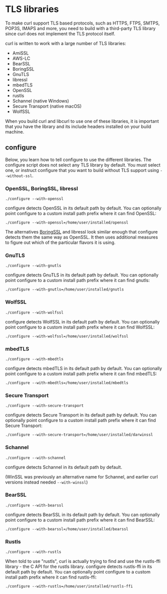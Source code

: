 # TLS libraries

To make curl support TLS based protocols, such as HTTPS, FTPS, SMTPS, POP3S,
IMAPS and more, you need to build with a third-party TLS library since curl
does not implement the TLS protocol itself.

curl is written to work with a large number of TLS libraries:

 - AmiSSL
 - AWS-LC
 - BearSSL
 - BoringSSL
 - GnuTLS
 - libressl
 - mbedTLS
 - OpenSSL
 - rustls
 - Schannel (native Windows)
 - Secure Transport (native macOS)
 - WolfSSL

When you build curl and libcurl to use one of these libraries, it is important
that you have the library and its include headers installed on your build
machine.

## configure

Below, you learn how to tell configure to use the different libraries. The
configure script does not select any TLS library by default. You must select
one, or instruct configure that you want to build without TLS support using
`--without-ssl`.

### OpenSSL, BoringSSL, libressl

    ./configure --with-openssl

configure detects OpenSSL in its default path by default. You can optionally
point configure to a custom install path prefix where it can find OpenSSL:

    ./configure --with-openssl=/home/user/installed/openssl

The alternatives [BoringSSL](boringssl.md) and libressl look similar enough
that configure detects them the same way as OpenSSL. It then uses additional
measures to figure out which of the particular flavors it is using.

### GnuTLS

    ./configure --with-gnutls

configure detects GnuTLS in its default path by default. You can optionally
point configure to a custom install path prefix where it can find gnutls:

    ./configure --with-gnutls=/home/user/installed/gnutls

### WolfSSL

    ./configure --with-wolfssl

configure detects WolfSSL in its default path by default. You can optionally
point configure to a custom install path prefix where it can find WolfSSL:

    ./configure --with-wolfssl=/home/user/installed/wolfssl

### mbedTLS

    ./configure --with-mbedtls

configure detects mbedTLS in its default path by default. You can optionally
point configure to a custom install path prefix where it can find mbedTLS:

    ./configure --with-mbedtls=/home/user/installed/mbedtls

### Secure Transport

    ./configure --with-secure-transport

configure detects Secure Transport in its default path by default. You can
optionally point configure to a custom install path prefix where it can find
Secure Transport:

    ./configure --with-secure-transport=/home/user/installed/darwinssl

### Schannel

    ./configure --with-schannel

configure detects Schannel in its default path by default.

(WinSSL was previously an alternative name for Schannel, and earlier curl
versions instead needed `--with-winssl`)

### BearSSL

    ./configure --with-bearssl

configure detects BearSSL in its default path by default. You can optionally
point configure to a custom install path prefix where it can find BearSSL:

    ./configure --with-bearssl=/home/user/installed/bearssl

### Rustls

    ./configure --with-rustls

When told to use "rustls", curl is actually trying to find and use the
rustls-ffi library - the C API for the rustls library. configure detects
rustls-ffi in its default path by default. You can optionally point configure
to a custom install path prefix where it can find rustls-ffi:

    ./configure --with-rustls=/home/user/installed/rustls-ffi
